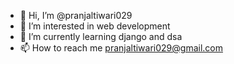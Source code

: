 - 👋 Hi, I’m @pranjaltiwari029
- 👀 I’m interested in  web development
- 🌱 I’m currently learning django and dsa
- 📫 How to reach me pranjaltiwari029@gmail.com

<!---
pranjaltiwari029/pranjaltiwari029 is a ✨ special ✨ repository because its `README.md` (this file) appears on your GitHub profile.
You can click the Preview link to take a look at your changes.
--->
